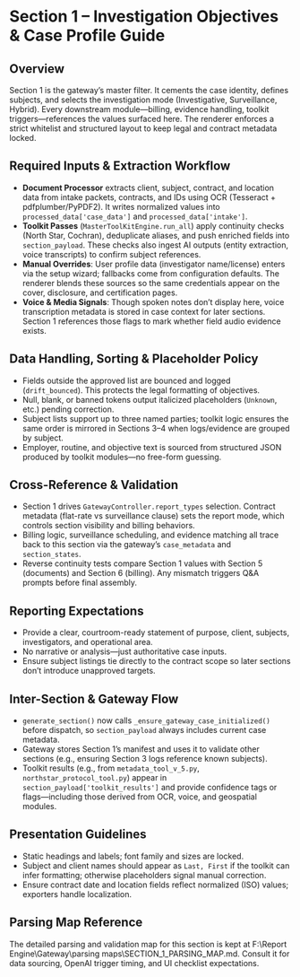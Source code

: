 ﻿# Section 1 – Investigation Objectives & Case Profile Guide

## Overview
Section 1 is the gateway’s master filter. It cements the case identity, defines subjects, and selects the investigation mode (Investigative, Surveillance, Hybrid). Every downstream module—billing, evidence handling, toolkit triggers—references the values surfaced here. The renderer enforces a strict whitelist and structured layout to keep legal and contract metadata locked.

## Required Inputs & Extraction Workflow
- **Document Processor** extracts client, subject, contract, and location data from intake packets, contracts, and IDs using OCR (Tesseract + pdfplumber/PyPDF2). It writes normalized values into `processed_data['case_data']` and `processed_data['intake']`.
- **Toolkit Passes** (`MasterToolKitEngine.run_all`) apply continuity checks (North Star, Cochran), deduplicate aliases, and push enriched fields into `section_payload`. These checks also ingest AI outputs (entity extraction, voice transcripts) to confirm subject references.
- **Manual Overrides**: User profile data (investigator name/license) enters via the setup wizard; fallbacks come from configuration defaults. The renderer blends these sources so the same credentials appear on the cover, disclosure, and certification pages.
- **Voice & Media Signals**: Though spoken notes don’t display here, voice transcription metadata is stored in case context for later sections. Section 1 references those flags to mark whether field audio evidence exists.

## Data Handling, Sorting & Placeholder Policy
- Fields outside the approved list are bounced and logged (`drift_bounced`). This protects the legal formatting of objectives.
- Null, blank, or banned tokens output italicized placeholders (`Unknown`, etc.) pending correction.
- Subject lists support up to three named parties; toolkit logic ensures the same order is mirrored in Sections 3–4 when logs/evidence are grouped by subject.
- Employer, routine, and objective text is sourced from structured JSON produced by toolkit modules—no free-form guessing.

## Cross-Reference & Validation
- Section 1 drives `GatewayController.report_types` selection. Contract metadata (flat-rate vs surveillance clause) sets the report mode, which controls section visibility and billing behaviors.
- Billing logic, surveillance scheduling, and evidence matching all trace back to this section via the gateway’s `case_metadata` and `section_states`.
- Reverse continuity tests compare Section 1 values with Section 5 (documents) and Section 6 (billing). Any mismatch triggers Q&A prompts before final assembly.

## Reporting Expectations
- Provide a clear, courtroom-ready statement of purpose, client, subjects, investigators, and operational area.
- No narrative or analysis—just authoritative case inputs.
- Ensure subject listings tie directly to the contract scope so later sections don’t introduce unapproved targets.

## Inter-Section & Gateway Flow
- `generate_section()` now calls `_ensure_gateway_case_initialized()` before dispatch, so `section_payload` always includes current case metadata.
- Gateway stores Section 1’s manifest and uses it to validate other sections (e.g., ensuring Section 3 logs reference known subjects).
- Toolkit results (e.g., from `metadata_tool_v_5.py`, `northstar_protocol_tool.py`) appear in `section_payload['toolkit_results']` and provide confidence tags or flags—including those derived from OCR, voice, and geospatial modules.

## Presentation Guidelines
- Static headings and labels; font family and sizes are locked.
- Subject and client names should appear as `Last, First` if the toolkit can infer formatting; otherwise placeholders signal manual correction.
- Ensure contract date and location fields reflect normalized (ISO) values; exporters handle localization.

## Parsing Map Reference
The detailed parsing and validation map for this section is kept at F:\Report Engine\Gateway\parsing maps\SECTION_1_PARSING_MAP.md. Consult it for data sourcing, OpenAI trigger timing, and UI checklist expectations.

